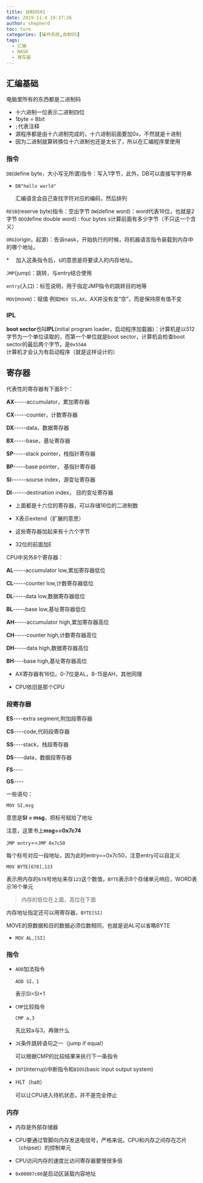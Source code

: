 ```yaml
---
title: 自制OS01
date: 2019-11-4 19:37:26
author: shepherd
toc: ture
categories: [操作系统,自制OS]
tags:
  - 汇编
  - NASK
  - 寄存器
---
```


## 汇编基础

电脑里所有的东西都是二进制码

- 十六进制一位表示二进制四位
- 1byte = 8bit
- `;`代表注释
- 源程序都是由十六进制完成的，十六进制前面要加0x，不然就是十进制
- 因为二进制就算转换位十六进制也还是太长了，所以在汇编程序里使用

<!-- more -->

### 指令

`DB`(define byte，大小写无所谓)指令：写入1字节，此外，DB可以直接写字符串

- `DB"hello world"`

  汇编语言会自己查找字符对应的编码，然后排列

`RESB`(reserve byte)指令：空出字节
`DW`(define word)：word代表16位，也就是2字节
`DD`(define double word) : four bytes
`$`计算前面有多少字节（不只这一个含义）

`ORG`(origin，起源)：告诉nask，开始执行的时候，将机器语言指令装载到内存中的哪个地址。

*　 加入这条指令后，`$`的意思是将要读入的内存地址。

`JMP`(jump)：跳转，与entry结合使用

`entry`(入口)：标签说明，用于指定JMP指令的跳转目的地等

`MOV`(move)：赋值
例如`MOV SS,AX`，AX并没有变“空”，而是保持原有值不变

### **IPL**

**boot sector**也叫**IPL**(initial program loader，启动程序加载器)：计算机是以512字节为一个单位读取的，而第一个单位就是boot sector，计算机会检查boot sector的最后两个字节，是`0x55AA`计算机才会认为有启动程序（就是这样设计的）

## 寄存器

代表性的寄存器有下面8个：

**AX**-----accumulator，累加寄存器

**CX**-----counter，计数寄存器

**DX**-----data，数据寄存器

**BX**-----base，基址寄存器

**SP**-----stack pointer，栈指针寄存器

**BP**-----base pointer， 基指针寄存器

**SI**------sourse index，源变址寄存器

**DI**------destination index， 目的变址寄存器

- 上面都是十六位的寄存器，可以存储16位的二进制数

- X表示extend（扩展的意思）

- 这些寄存器加起来有十六个字节

- 32位的前面加E

CPU中另外8个寄存器：

**AL**-----accumulator low,累加寄存器低位

**CL**-----counter low,计数寄存器低位

**DL**-----data low,数据寄存器低位

**BL**-----base low,基址寄存器低位

**AH**-----accumulator high,累加寄存器高位

**CH**-----counter high,计数寄存器高位

**DH**-----data high,数据寄存器高位

**BH**----base high,基址寄存器高位

- AX寄存器有16位。0-7位是AL，8-15是AH，其他同理

- CPU依旧是那个CPU

### 段寄存器

**ES**----extra segment,附加段寄存器

**CS**----code,代码段寄存器

**SS**----stack，栈段寄存器

**DS**----data，数据段寄存器

**FS**----

**GS**----

一些语句：

`MOV SI,msg`

意思是**SI = msg**，把标号赋给了地址

注意，这里书上**msg==0x7c74**

`JMP entry`==`JMP 0x7c50`

每个标号对应一段地址，因为此时entry==0x7c50，注意entry可以自定义

`MOV BYTE[678],123`

表示用内存的`678`号地址来存`123`这个数值，`BYTE`表示8个存储单元响应，WORD表示16个单元

> 内存的低位在上面，高位在下面
>

内存地址指定还可以用寄存器，`BYTE[SI]`

MOVE的原数据和目的数据必须位数相同，也就是说AL可以省略BYTE

- `MOV AL,[SI]`

### 指令

- `ADD`加法指令

  `ADD SI，1`

  表示SI=SI+1

- `CMP`比较指令

  `CMP a,3`	

  先比较a与3，再做什么

- `JE`条件跳转语句之一（jump if equal）

  可以根据CMP的比较结果来执行下一条指令
- `INT`(interrup)中断指令和`BIOS`(basic input output system)

- HLT（halt）

  可以让CPU进入待机状态，并不是完全停止

### 内存

- 内存是外部存储器

- CPU要通过管脚向内存发送电信号，严格来说。CPU和内存之间存在芯片（chipset）的控制单元

- CPU访问内存的速度比访问寄存器要慢很多倍

- `0x00007c00`是启动区装载内容地址
